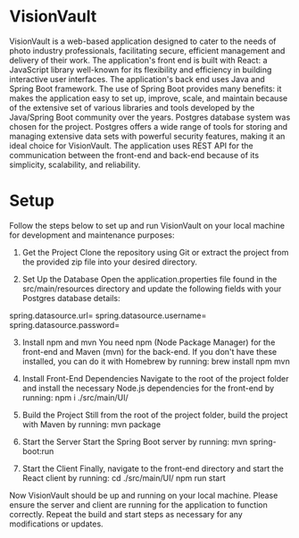 # VisionVault

VisionVault is a web-based application designed to cater to the needs of photo industry professionals, facilitating
secure, efficient management and delivery of their work. The application's front end is built with React: a JavaScript
library well-known for its flexibility and efficiency in building interactive user interfaces.
The application's back end uses Java and Spring Boot framework. The use of Spring Boot provides many benefits: it makes
the application easy to set up, improve, scale, and maintain because of the extensive set of various libraries and tools
developed by the Java/Spring Boot community over the years.
Postgres database system was chosen for the project. Postgres offers a wide range of tools for storing and managing
extensive data sets with powerful security features, making it an ideal choice for VisionVault.
The application uses REST API for the communication between the front-end and back-end because of its simplicity,
scalability, and reliability.

# Setup

Follow the steps below to set up and run VisionVault on your local machine for development and maintenance purposes:

1. Get the Project
   Clone the repository using Git or extract the project from the provided zip file into your desired directory.

2. Set Up the Database
   Open the application.properties file found in the src/main/resources directory and update the following fields with
   your Postgres database details:

spring.datasource.url=<your-database-url>
spring.datasource.username=<your-database-username>
spring.datasource.password=<your-database-password>

3. Install npm and mvn
   You need npm (Node Package Manager) for the front-end and Maven (mvn) for the back-end. If you don't have these
   installed, you can do it with Homebrew by running:
   brew install npm mvn


4. Install Front-End Dependencies
   Navigate to the root of the project folder and install the necessary Node.js dependencies for the front-end by
   running:
   npm i ./src/main/UI/

5. Build the Project
   Still from the root of the project folder, build the project with Maven by running:
   mvn package

6. Start the Server
   Start the Spring Boot server by running:
   mvn spring-boot:run

7. Start the Client
   Finally, navigate to the front-end directory and start the React client by running:
   cd ./src/main/UI/
   npm run start

Now VisionVault should be up and running on your local machine. Please ensure the server and client are running for the
application to function correctly. Repeat the build and start steps as necessary for any modifications or updates.
 